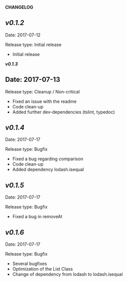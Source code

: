 **CHANGELOG**

***v0.1.2***
---
Date: 2017-07-12

Release type: Initial release

* Initial release

***v0.1.3***

Date: 2017-07-13
---
Release type: Cleanup / Non-critical

* Fixed an issue with the readme
* Code clean-up
* Added further dev-dependencies (tslint, typedoc)

***v0.1.4***
---
Date: 2017-07-17

Release type: Bugfix

* Fixed a bug regarding comparison
* Code clean-up
* Added dependency lodash.isequal

***v0.1.5***
---
Date: 2017-07-17

Release type: Bugfix

* Fixed a bug in removeAt


***v0.1.6***
---
Date: 2017-07-17

Release type: Bugfix

* Several bugfixes
* Optimization of the List Class
* Change of dependency from lodash to lodash.isequal

